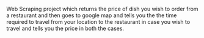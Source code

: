 Web Scraping project which returns the price of dish you wish to order from a restaurant and then goes to google map and tells you the the time required to travel from your location to the restaurant in case you wish to travel and tells you the price in both the cases.
